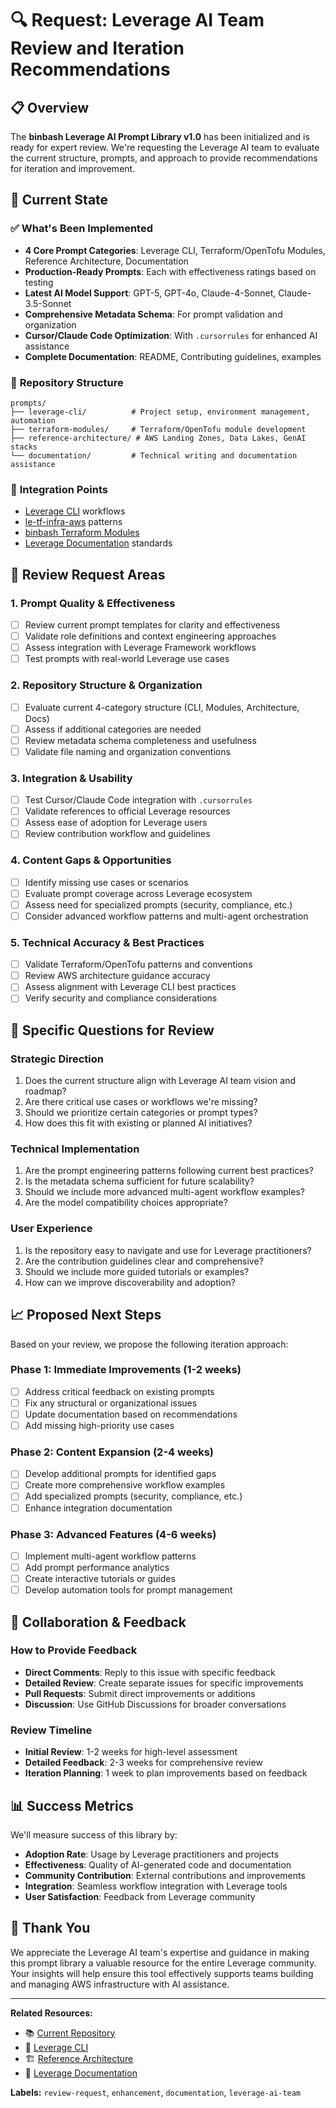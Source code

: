 # 🔍 Request: Leverage AI Team Review and Iteration Recommendations

## 📋 Overview

The **binbash Leverage AI Prompt Library v1.0** has been initialized and is ready for expert review. We're requesting the Leverage AI team to evaluate the current structure, prompts, and approach to provide recommendations for iteration and improvement.

## 🎯 Current State

### ✅ **What's Been Implemented**
- **4 Core Prompt Categories**: Leverage CLI, Terraform/OpenTofu Modules, Reference Architecture, Documentation
- **Production-Ready Prompts**: Each with effectiveness ratings based on testing
- **Latest AI Model Support**: GPT-5, GPT-4o, Claude-4-Sonnet, Claude-3.5-Sonnet
- **Comprehensive Metadata Schema**: For prompt validation and organization
- **Cursor/Claude Code Optimization**: With `.cursorrules` for enhanced AI assistance
- **Complete Documentation**: README, Contributing guidelines, examples

### 📁 **Repository Structure**
```
prompts/
├── leverage-cli/          # Project setup, environment management, automation
├── terraform-modules/     # Terraform/OpenTofu module development
├── reference-architecture/ # AWS Landing Zones, Data Lakes, GenAI stacks
└── documentation/         # Technical writing and documentation assistance
```

### 🔗 **Integration Points**
- [Leverage CLI](https://github.com/binbashar/leverage) workflows
- [le-tf-infra-aws](https://github.com/binbashar/le-tf-infra-aws) patterns
- [binbash Terraform Modules](https://github.com/binbashar/le-dev-tools/blob/master/terraform/Makefile)
- [Leverage Documentation](https://leverage.binbash.co/) standards

## 🤝 **Review Request Areas**

### 1. **Prompt Quality & Effectiveness** 
- [ ] Review current prompt templates for clarity and effectiveness
- [ ] Validate role definitions and context engineering approaches
- [ ] Assess integration with Leverage Framework workflows
- [ ] Test prompts with real-world Leverage use cases

### 2. **Repository Structure & Organization**
- [ ] Evaluate current 4-category structure (CLI, Modules, Architecture, Docs)
- [ ] Assess if additional categories are needed
- [ ] Review metadata schema completeness and usefulness
- [ ] Validate file naming and organization conventions

### 3. **Integration & Usability**
- [ ] Test Cursor/Claude Code integration with `.cursorrules`
- [ ] Validate references to official Leverage resources
- [ ] Assess ease of adoption for Leverage users
- [ ] Review contribution workflow and guidelines

### 4. **Content Gaps & Opportunities**
- [ ] Identify missing use cases or scenarios
- [ ] Evaluate prompt coverage across Leverage ecosystem
- [ ] Assess need for specialized prompts (security, compliance, etc.)
- [ ] Consider advanced workflow patterns and multi-agent orchestration

### 5. **Technical Accuracy & Best Practices**
- [ ] Validate Terraform/OpenTofu patterns and conventions
- [ ] Review AWS architecture guidance accuracy
- [ ] Assess alignment with Leverage CLI best practices
- [ ] Verify security and compliance considerations

## 🎯 **Specific Questions for Review**

### **Strategic Direction**
1. Does the current structure align with Leverage AI team vision and roadmap?
2. Are there critical use cases or workflows we're missing?
3. Should we prioritize certain categories or prompt types?
4. How does this fit with existing or planned AI initiatives?

### **Technical Implementation**
1. Are the prompt engineering patterns following current best practices?
2. Is the metadata schema sufficient for future scalability?
3. Should we include more advanced multi-agent workflow examples?
4. Are the model compatibility choices appropriate?

### **User Experience**
1. Is the repository easy to navigate and use for Leverage practitioners?
2. Are the contribution guidelines clear and comprehensive?
3. Should we include more guided tutorials or examples?
4. How can we improve discoverability and adoption?

## 📈 **Proposed Next Steps**

Based on your review, we propose the following iteration approach:

### **Phase 1: Immediate Improvements** (1-2 weeks)
- [ ] Address critical feedback on existing prompts
- [ ] Fix any structural or organizational issues
- [ ] Update documentation based on recommendations
- [ ] Add missing high-priority use cases

### **Phase 2: Content Expansion** (2-4 weeks)
- [ ] Develop additional prompts for identified gaps
- [ ] Create more comprehensive workflow examples
- [ ] Add specialized prompts (security, compliance, etc.)
- [ ] Enhance integration documentation

### **Phase 3: Advanced Features** (4-6 weeks)
- [ ] Implement multi-agent workflow patterns
- [ ] Add prompt performance analytics
- [ ] Create interactive tutorials or guides
- [ ] Develop automation tools for prompt management

## 🤝 **Collaboration & Feedback**

### **How to Provide Feedback**
- **Direct Comments**: Reply to this issue with specific feedback
- **Detailed Review**: Create separate issues for specific improvements
- **Pull Requests**: Submit direct improvements or additions
- **Discussion**: Use GitHub Discussions for broader conversations

### **Review Timeline**
- **Initial Review**: 1-2 weeks for high-level assessment
- **Detailed Feedback**: 2-3 weeks for comprehensive review
- **Iteration Planning**: 1 week to plan improvements based on feedback

## 📊 **Success Metrics**

We'll measure success of this library by:
- **Adoption Rate**: Usage by Leverage practitioners and projects
- **Effectiveness**: Quality of AI-generated code and documentation
- **Community Contribution**: External contributions and improvements
- **Integration**: Seamless workflow integration with Leverage tools
- **User Satisfaction**: Feedback from Leverage community

## 🙏 **Thank You**

We appreciate the Leverage AI team's expertise and guidance in making this prompt library a valuable resource for the entire Leverage community. Your insights will help ensure this tool effectively supports teams building and managing AWS infrastructure with AI assistance.

---

**Related Resources:**
- 📚 [Current Repository](https://github.com/binbashar/le-genai-prompt-lib)
- 🔧 [Leverage CLI](https://github.com/binbashar/leverage) 
- 🏗️ [Reference Architecture](https://github.com/binbashar/le-tf-infra-aws)
- 📖 [Leverage Documentation](https://leverage.binbash.co/)

**Labels:** `review-request`, `enhancement`, `documentation`, `leverage-ai-team`
